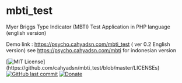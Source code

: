 # mbti_test
Myer Briggs Type Indicator (MBTI) Test Application in PHP language (english version)

Demo link : https://psycho.cahyadsn.com/mbti_test ( ver 0.2 English version)
see https://psycho.cahyadsn.com/mbti for indonesian version

[![MIT License](https://img.shields.io/apm/l/atomic-design-ui.svg?)](https://github.com/cahyadsn/mbti_test/blob/master/LICENSEs)
[![GitHub last commit](https://img.shields.io/github/last-commit/google/skia.svg?style=flat)]()
[![Donate](https://img.shields.io/badge/$-support-ff69b4.svg?style=flat)](https://paypal.me/cahyadwiana)  
